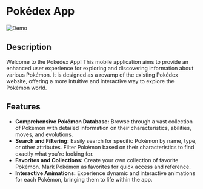 # Pokédex App

![Demo](https://imgur.com/a/tixfcUz.gif)


## Description

Welcome to the Pokédex App! This mobile application aims to provide an enhanced user experience for exploring and discovering information about various Pokémon. It is designed as a revamp of the existing Pokédex website, offering a more intuitive and interactive way to explore the Pokémon world.

## Features

- **Comprehensive Pokémon Database:** Browse through a vast collection of Pokémon with detailed information on their characteristics, abilities, moves, and evolutions.
- **Search and Filtering:** Easily search for specific Pokémon by name, type, or other attributes. Filter Pokémon based on their characteristics to find exactly what you're looking for.
- **Favorites and Collections:** Create your own collection of favorite Pokémon. Mark Pokémon as favorites for quick access and reference.
- **Interactive Animations:** Experience dynamic and interactive animations for each Pokémon, bringing them to life within the app.
